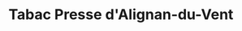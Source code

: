 ---
title: "Tabac Presse d'Alignan-du-Vent"
url: /alignan-du-vent/tabac-presse-dalignan-du-vent/
shop: marchand de journaux
---